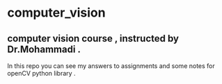 # computer_vision

## computer vision course , instructed by Dr.Mohammadi . 

In this repo you can see my answers to assignments and some notes for openCV python library . 
